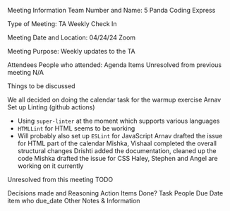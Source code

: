 Meeting Information
Team Number and Name: 5 Panda Coding Express

 Type of Meeting: TA Weekly Check In

 Meeting Date and Location: 04/24/24 Zoom

 Meeting Purpose: Weekly updates to the TA

Attendees
People who attended: 
Agenda Items
Unresolved from previous meeting
N/A

Things to be discussed


We all decided on doing the calendar task for the warmup exercise
Arnav Set up Linting (github actions)
  - Using `super-linter` at the moment which supports various languages
  - `HTMLLint` for HTML seems to be working
  - Will probably also set up `ESLint` for JavaScript
Arnav drafted the issue for HTML part of the calendar
Mishka, Vishaal completed the overall structural changes
Drishti added the documentation, cleaned up the code
Mishka drafted the issue for CSS
Haley, Stephen and Angel are working on it currently




Unresolved from this meeting
TODO

Decisions made and Reasoning
Action Items
Done?	Task	People	Due Date
item	who	due_date
Other Notes & Information
